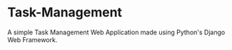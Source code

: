 # Task-Management
A simple Task Management Web Application made using Python's Django Web Framework.
